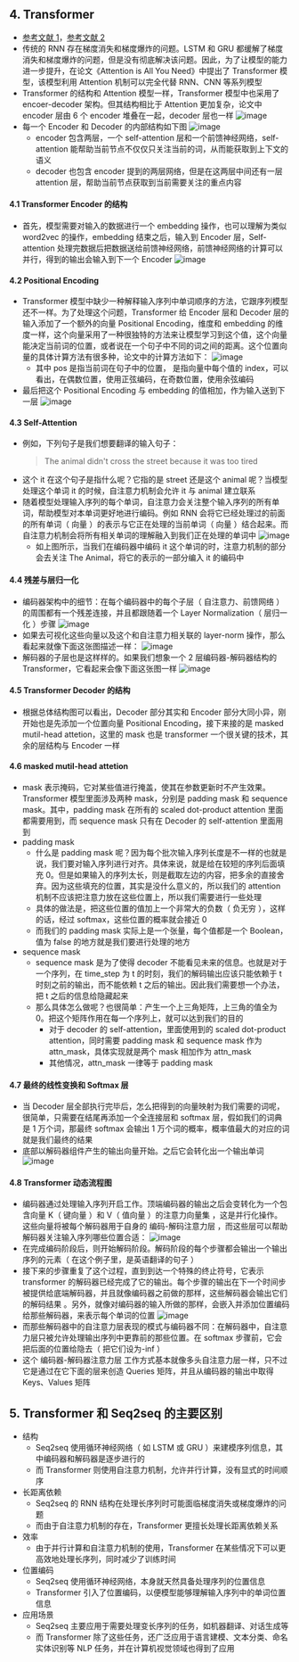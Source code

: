 ## 4. Transformer

- [参考文献 1](https://juejin.cn/post/6953818601350496287)，[参考文献 2](https://www.cnblogs.com/mantch/p/11591937.html)
- 传统的 RNN 存在梯度消失和梯度爆炸的问题。LSTM 和 GRU 都缓解了梯度消失和梯度爆炸的问题，但是没有彻底解决该问题。因此，为了让模型的能力进一步提升，在论文《Attention is All You Need》中提出了 Transformer 模型，该模型利用 Attention 机制可以完全代替 RNN、CNN 等系列模型
- Transformer 的结构和 Attention 模型一样，Transformer 模型中也采用了 encoer-decoder 架构。但其结构相比于 Attention 更加复杂，论文中 encoder 层由 6 个 encoder 堆叠在一起，decoder 层也一样
  ![image](https://github.com/jianyi-gronk/jianyi-gronk/assets/95062803/d61184ef-f477-490c-8ea5-966a856c291e)
- 每一个 Encoder 和 Decoder 的内部结构如下图
  ![image](https://github.com/jianyi-gronk/jianyi-gronk/assets/95062803/df7a175d-ead5-4054-8330-736ecc5ffdff)
  - encoder 包含两层，一个 self-attention 层和一个前馈神经网络，self-attention 能帮助当前节点不仅仅只关注当前的词，从而能获取到上下文的语义
  - decoder 也包含 encoder 提到的两层网络，但是在这两层中间还有一层 attention 层，帮助当前节点获取到当前需要关注的重点内容

#### 4.1 Transformer Encoder 的结构

- 首先，模型需要对输入的数据进行一个 embedding 操作，也可以理解为类似 word2vec 的操作，embedding 结束之后，输入到 Encoder 层，Self-attention 处理完数据后把数据送给前馈神经网络，前馈神经网络的计算可以并行，得到的输出会输入到下一个 Encoder
  ![image](https://github.com/jianyi-gronk/jianyi-gronk/assets/95062803/0a4cb225-8070-4124-95be-b762ac28e213)

#### 4.2 Positional Encoding

- Transformer 模型中缺少一种解释输入序列中单词顺序的方法，它跟序列模型还不一样。为了处理这个问题，Transformer 给 Encoder 层和 Decoder 层的输入添加了一个额外的向量 Positional Encoding，维度和 embedding 的维度一样，这个向量采用了一种很独特的方法来让模型学习到这个值，这个向量能决定当前词的位置，或者说在一个句子中不同的词之间的距离。这个位置向量的具体计算方法有很多种，论文中的计算方法如下：
  ![image](https://github.com/jianyi-gronk/jianyi-gronk/assets/95062803/63cd2bed-a722-43a6-baf3-f4d53927a34f)
  - 其中 pos 是指当前词在句子中的位置， 是指向量中每个值的 index，可以看出，在偶数位置，使用正弦编码，在奇数位置，使用余弦编码
- 最后把这个 Positional Encoding 与 embedding 的值相加，作为输入送到下一层
  ![image](https://github.com/jianyi-gronk/jianyi-gronk/assets/95062803/ce79a60a-e969-4009-a3da-1fee3aa3c2b7)

#### 4.3 Self-Attention

- 例如，下列句子是我们想要翻译的输入句子：
  > The animal didn't cross the street because it was too tired
- 这个 it 在这个句子是指什么呢？它指的是 street 还是这个 animal 呢？当模型处理这个单词 it 的时候，自注意力机制会允许 it 与 animal 建立联系
- 随着模型处理输入序列的每个单词，自注意力会关注整个输入序列的所有单词，帮助模型对本单词更好地进行编码。例如 RNN 会将它已经处理过的前面的所有单词（ 向量 ）的表示与它正在处理的当前单词（ 向量 ）结合起来。而自注意力机制会将所有相关单词的理解融入到我们正在处理的单词中
  ![image](https://github.com/jianyi-gronk/jianyi-gronk/assets/95062803/bed9acdb-3184-4999-99eb-6d0276f9de9a)
  - 如上图所示，当我们在编码器中编码 it 这个单词的时，注意力机制的部分会去关注 The Animal，将它的表示的一部分编入 it 的编码中

#### 4.4 残差与层归一化

- 编码器架构中的细节：在每个编码器中的每个子层（ 自注意力、前馈网络 ）的周围都有一个残差连接，并且都跟随着一个 Layer Normalization（ 层归一化 ）步骤
  ![image](https://github.com/jianyi-gronk/jianyi-gronk/assets/95062803/276111d6-ef68-4500-b998-0a9c79b0fdd9)
- 如果去可视化这些向量以及这个和自注意力相关联的 layer-norm 操作，那么看起来就像下面这张图描述一样：
  ![image](https://github.com/jianyi-gronk/jianyi-gronk/assets/95062803/20533e23-b62f-4a38-8103-edec8f9f0ed0)
- 解码器的子层也是这样样的。如果我们想象一个 2 层编码器-解码器结构的 Transformer，它看起来会像下面这张图一样
  ![image](https://github.com/jianyi-gronk/jianyi-gronk/assets/95062803/557efcac-92ad-4e42-9470-08d10ab0e3e7)

#### 4.5 Transformer Decoder 的结构

- 根据总体结构图可以看出，Decoder 部分其实和 Encoder 部分大同小异，刚开始也是先添加一个位置向量 Positional Encoding，接下来接的是 masked mutil-head attetion，这里的 mask 也是 transformer 一个很关键的技术，其余的层结构与 Encoder 一样

#### 4.6 masked mutil-head attetion

- mask 表示掩码，它对某些值进行掩盖，使其在参数更新时不产生效果。 Transformer 模型里面涉及两种 mask，分别是 padding mask 和 sequence mask。其中，padding mask 在所有的 scaled dot-product attention 里面都需要用到，而 sequence mask 只有在 Decoder 的 self-attention 里面用到
- padding mask
  - 什么是 padding mask 呢？因为每个批次输入序列长度是不一样的也就是说，我们要对输入序列进行对齐。具体来说，就是给在较短的序列后面填充 0。但是如果输入的序列太长，则是截取左边的内容，把多余的直接舍弃。因为这些填充的位置，其实是没什么意义的，所以我们的 attention 机制不应该把注意力放在这些位置上，所以我们需要进行一些处理
  - 具体的做法是，把这些位置的值加上一个非常大的负数（ 负无穷 ），这样的话，经过 softmax，这些位置的概率就会接近 0
  - 而我们的 padding mask 实际上是一个张量，每个值都是一个 Boolean，值为 false 的地方就是我们要进行处理的地方
- sequence mask
  - sequence mask 是为了使得 decoder 不能看见未来的信息。也就是对于一个序列，在 time_step 为 t 的时刻，我们的解码输出应该只能依赖于 t 时刻之前的输出，而不能依赖 t 之后的输出。因此我们需要想一个办法，把 t 之后的信息给隐藏起来
  - 那么具体怎么做呢？也很简单：产生一个上三角矩阵，上三角的值全为 0。把这个矩阵作用在每一个序列上，就可以达到我们的目的
    - 对于 decoder 的 self-attention，里面使用到的 scaled dot-product attention，同时需要 padding mask 和 sequence mask 作为 attn_mask，具体实现就是两个 mask 相加作为 attn_mask
    - 其他情况，attn_mask 一律等于 padding mask

#### 4.7 最终的线性变换和 Softmax 层

- 当 Decoder 层全部执行完毕后，怎么把得到的向量映射为我们需要的词呢，很简单，只需要在结尾再添加一个全连接层和 softmax 层，假如我们的词典是 1 万个词，那最终 softmax 会输出 1 万个词的概率，概率值最大的对应的词就是我们最终的结果
- 底部以解码器组件产生的输出向量开始。之后它会转化出一个输出单词
  ![image](https://github.com/jianyi-gronk/jianyi-gronk/assets/95062803/46fb3af8-9559-428d-bc7c-8412a8da2fe2)

#### 4.8 Transformer 动态流程图

- 编码器通过处理输入序列开启工作。顶端编码器的输出之后会变转化为一个包含向量 K（ 键向量 ）和 V（ 值向量 ）的注意力向量集 ，这是并行化操作。 这些向量将被每个解码器用于自身的 编码-解码注意力层 ，而这些层可以帮助解码器关注输入序列哪些位置合适：
  ![image](https://github.com/jianyi-gronk/jianyi-gronk/assets/95062803/b23d748e-3d72-4e4f-aa6b-c3448a742875)
- 在完成编码阶段后，则开始解码阶段。解码阶段的每个步骤都会输出一个输出序列的元素（ 在这个例子里，是英语翻译的句子 ）
- 接下来的步骤重复了这个过程，直到到达一个特殊的终止符号，它表示 transformer 的解码器已经完成了它的输出。每个步骤的输出在下一个时间步被提供给底端解码器，并且就像编码器之前做的那样，这些解码器会输出它们的解码结果 。另外，就像对编码器的输入所做的那样，会嵌入并添加位置编码给那些解码器，来表示每个单词的位置
  ![image](https://github.com/jianyi-gronk/jianyi-gronk/assets/95062803/955a34a3-9a9d-4f90-985b-8cc84513619c)
- 而那些解码器中的自注意力层表现的模式与编码器不同：在解码器中，自注意力层只被允许处理输出序列中更靠前的那些位置。在 softmax 步骤前，它会把后面的位置给隐去（ 把它们设为-inf ）
- 这个 编码器-解码器注意力层 工作方式基本就像多头自注意力层一样，只不过它是通过在它下面的层来创造 Queries 矩阵，并且从编码器的输出中取得 Keys、Values 矩阵

## 5. Transformer 和 Seq2seq 的主要区别

- 结构
  - Seq2seq 使用循环神经网络（ 如 LSTM 或 GRU ）来建模序列信息，其中编码器和解码器是逐步进行的
  - 而 Transformer 则使用自注意力机制，允许并行计算，没有显式的时间顺序
- 长距离依赖
  - Seq2seq 的 RNN 结构在处理长序列时可能面临梯度消失或梯度爆炸的问题
  - 而由于自注意力机制的存在，Transformer 更擅长处理长距离依赖关系
- 效率
  - 由于并行计算和自注意力机制的使用，Transformer 在某些情况下可以更高效地处理长序列，同时减少了训练时间
- 位置编码
  - Seq2seq 使用循环神经网络，本身就天然具备处理序列的位置信息
  - Transformer 引入了位置编码，以便模型能够理解输入序列中的单词位置信息
- 应用场景
  - Seq2seq 主要应用于需要处理变长序列的任务，如机器翻译、对话生成等
  - 而 Transformer 除了这些任务，还广泛应用于语言建模、文本分类、命名实体识别等 NLP 任务，并在计算机视觉领域也得到了应用
